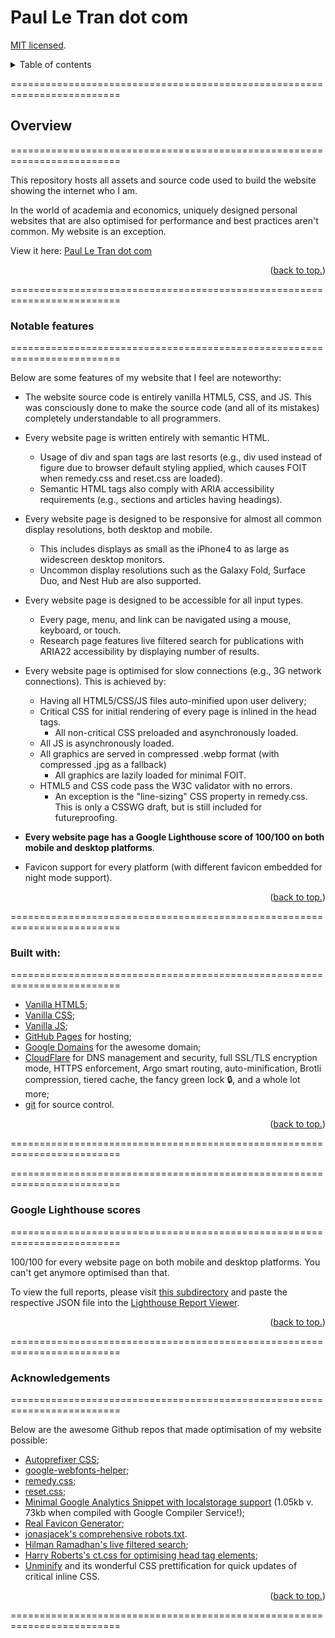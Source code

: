 # Paul Le Tran dot com

[MIT licensed](https://github.com/PaulTran47/paultran47.github.io/blob/master/LICENCE.md).

<details>
  <summary>Table of contents</summary>
  <ul>
    <li>
      <a href="#overview">Overview</a>
      <ul>
        <li><a href="#notable-features">Notable features</a></li>
      </ul>
    </li>
    <li><a href="#built-with">Built with</a></li>
    <li><a href="#google-lighthouse-scores">Google Lighthouse scores</a></li>
    <li><a href="#acknowledgements">Acknowledgments</a></li>
  </ul>
</details>

=========================================================================

## Overview
=========================================================================

This repository hosts all assets and source code used to build the website showing the internet who I am.

In the world of academia and economics, uniquely designed personal websites that are also optimised for performance and best practices aren't common. My website is an exception.

View it here: [Paul Le Tran dot com](https://paulletran.com/)

<p align="right">
  (<a href="#paul-le-tran-dot-com">back to top.</a>)
</p>

=========================================================================

### Notable features
=========================================================================

Below are some features of my website that I feel are noteworthy:

* The website source code is entirely vanilla HTML5, CSS, and JS. This was consciously done to make the source code (and all of its mistakes) completely understandable to all programmers.

* Every website page is written entirely with semantic HTML.
  * Usage of div and span tags are last resorts (e.g., div used instead of figure due to browser default styling applied, which causes FOIT when remedy.css and reset.css are loaded).
  * Semantic HTML tags also comply with ARIA accessibility requirements (e.g., sections and articles having headings).

* Every website page is designed to be responsive for almost all common display resolutions, both desktop and mobile.
  * This includes displays as small as the iPhone4 to as large as widescreen desktop monitors.
  * Uncommon display resolutions such as the Galaxy Fold, Surface Duo, and Nest Hub are also supported.

* Every website page is designed to be accessible for all input types.
  * Every page, menu, and link can be navigated using a mouse, keyboard, or touch.
  * Research page features live filtered search for publications with ARIA22 accessibility by displaying number of results.

* Every website page is optimised for slow connections (e.g., 3G network connections). This is achieved by:
  * Having all HTML5/CSS/JS files auto-minified upon user delivery;
  * Critical CSS for initial rendering of every page is inlined in the head tags.
    * All non-critical CSS preloaded and asynchronously loaded.
  * All JS is asynchronously loaded.
  * All graphics are served in compressed .webp format (with compressed .jpg as a fallback)
    * All graphics are lazily loaded for minimal FOIT.
  * HTML5 and CSS code pass the W3C validator with no errors.
    * An exception is the "line-sizing" CSS property in remedy.css. This is only a CSSWG draft, but is still included for futureproofing.

* __Every website page has a Google Lighthouse score of 100/100 on both mobile and desktop platforms__.

* Favicon support for every platform (with different favicon embedded for night mode support).

<p align="right">
  (<a href="#paul-le-tran-dot-com">back to top.</a>)
</p>

=========================================================================

### Built with:
=========================================================================

* [Vanilla HTML5](https://developer.mozilla.org/en-US/docs/Web/HTML);<br>
* [Vanilla CSS](https://developer.mozilla.org/en-US/docs/Web/CSS);<br>
* [Vanilla JS](https://developer.mozilla.org/en-US/docs/Web/JavaScript);<br>
* [GitHub Pages](https://pages.github.com/) for hosting;<br>
* [Google Domains](https://domains.google/) for the awesome domain;<br>
* [CloudFlare](https://www.cloudflare.com/) for DNS management and security, full SSL/TLS encryption mode, HTTPS enforcement, Argo smart routing, auto-minification, Brotli compression, tiered cache, the fancy green lock :lock:, and a whole lot more;<br>
* [git](https://git-scm.com/) for source control.

<p align="right">
  (<a href="#paul-le-tran-dot-com">back to top.</a>)
</p>

=========================================================================

=========================================================================

### Google Lighthouse scores
=========================================================================

100/100 for every website page on both mobile and desktop platforms. You can't get anymore optimised than that.

To view the full reports, please visit [this subdirectory](https://github.com/PaulTran47/paultran47.github.io/tree/master/lighthouse_reports) and paste the respective JSON file into the [Lighthouse Report Viewer](https://googlechrome.github.io/lighthouse/viewer/).

<p align="right">
  (<a href="#paul-le-tran-dot-com">back to top.</a>)
</p>

=========================================================================

### Acknowledgements
=========================================================================

Below are the awesome Github repos that made optimisation of my website possible:

* [Autoprefixer CSS](https://github.com/postcss/autoprefixer);
* [google-webfonts-helper](https://github.com/majodev/google-webfonts-helper);
* [remedy.css](https://github.com/jensimmons/cssremedy);
* [reset.css](https://elad2412.github.io/the-new-css-reset/);
* [Minimal Google Analytics Snippet with localstorage support](https://gist.github.com/aym3nb/5e78a3c11e9974a9f17ab7d32154fd39) (1.05kb v. 73kb when compiled with Google Compiler Service!);
* [Real Favicon Generator](https://github.com/RealFaviconGenerator);
* [jonasjacek's comprehensive robots.txt](https://github.com/jonasjacek/robots.txt).
* [Hilman Ramadhan's live filtered search](https://css-tricks.com/in-page-filtered-search-with-vanilla-javascript/);
* [Harry Roberts's ct.css for optimising head tag elements](https://csswizardry.com/ct/);
* [Unminify](https://unminify.com/) and its wonderful CSS prettification for quick updates of critical inline CSS.

<p align="right">
  (<a href="#paul-le-tran-dot-com">back to top.</a>)
</p>

=========================================================================